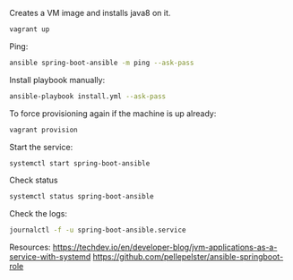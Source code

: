 Creates a VM image and installs java8 on it.

```bash
vagrant up
```

Ping:

```bash
ansible spring-boot-ansible -m ping --ask-pass
```

Install playbook manually:

```bash
ansible-playbook install.yml --ask-pass
```

To force provisioning again if the machine is up already:
```bash
vagrant provision
```


Start the service:

```bash
systemctl start spring-boot-ansible
```

Check status
```bash
systemctl status spring-boot-ansible
```

Check the logs:

```bash
journalctl -f -u spring-boot-ansible.service
```




Resources:
https://techdev.io/en/developer-blog/jvm-applications-as-a-service-with-systemd
https://github.com/pellepelster/ansible-springboot-role
